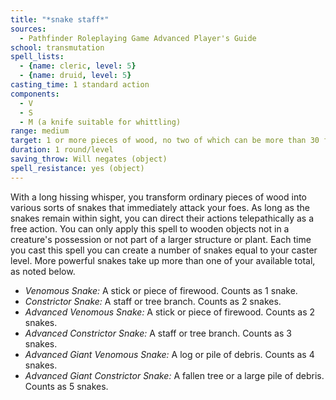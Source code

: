 ```yaml
---
title: "*snake staff*"
sources:
  - Pathfinder Roleplaying Game Advanced Player's Guide
school: transmutation
spell_lists:
  - {name: cleric, level: 5}
  - {name: druid, level: 5}
casting_time: 1 standard action
components:
  - V
  - S
  - M (a knife suitable for whittling)
range: medium
target: 1 or more pieces of wood, no two of which can be more than 30 ft. apart
duration: 1 round/level
saving_throw: Will negates (object)
spell_resistance: yes (object)
---
```


With a long hissing whisper, you transform ordinary pieces of wood into various sorts of snakes that immediately attack your foes. As long as the snakes remain within sight, you can direct their actions telepathically as a free action. You can only apply this spell to wooden objects not in a creature's possession or not part of a larger structure or plant. Each time you cast this spell you can create a number of snakes equal to your caster level. More powerful snakes take up more than one of your available total, as noted below.

- *Venomous Snake:* A stick or piece of firewood. Counts as 1 snake.
- *Constrictor Snake:* A staff or tree branch. Counts as 2 snakes.
- *Advanced Venomous Snake:* A stick or piece of firewood. Counts as 2 snakes.
- *Advanced Constrictor Snake:* A staff or tree branch. Counts as 3 snakes.
- *Advanced Giant Venomous Snake:* A log or pile of debris. Counts as 4 snakes.
- *Advanced Giant Constrictor Snake:* A fallen tree or a large pile of debris. Counts as 5 snakes.

